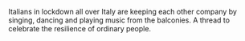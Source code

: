 Italians in lockdown all over Italy are keeping each other company by singing, dancing and playing music from the balconies. A thread to celebrate the resilience of ordinary people. 
